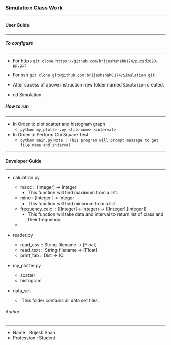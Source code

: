 ### Simulation Class Work 
------------

#### User Guide
-------

##### To configure
-------
* For https
	`git clone https://github.com/brijeshshah8174/pucsd2020-pp.git`
* For ssh
	`git clone git@github.com:brijeshshah8174/Simulation.git`

* After sucess of above instruction new folder named `Simulation` created.

* cd Simulation

##### How to run
----------
* In Order to plot scatter and histogram graph
	* `python my_plotter.py <filename> <interval>`
* In Order to Perform Chi Square Test
	* `python main.py`
		`Note : This program will prompt message to get file name and interval`

-------------------

#### Developer Guide
------------

* calulation.py
	* maxc :: [Integer] -> Integer
		* This function will find maximum from a list.
	* minc ::[Integer ]-> Integer
		* This function will find minimum from a list
 	* frequency_calc :: ([Integer]-> Integer) -> ([Integer],[Integer])
		* This function will take data and interval to return list of class and their frequency.
	* 

* reader.py
	* read_csv :: String filename -> [Float]
	* read_text :: String filename -> [Float]
	* print_tab :: Dist -> IO

* my_plotter.py
	* scatter
	* histogram

* data_set
	* `This folder contains all data set files.




###### Author
------------ 
* Name : Brijesh Shah
* Profession : Student

